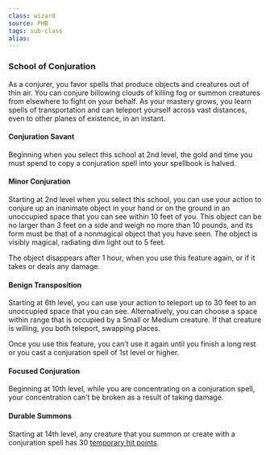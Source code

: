 ```yaml
---
class: wizard
source: PHB
tags: sub-class
alias:
---
```

### School of Conjuration

As a conjurer, you favor spells that produce objects and creatures out of thin air. You can conjure billowing clouds of killing fog or summon creatures from elsewhere to fight on your behalf. As your mastery grows, you learn spells of transportation and can teleport yourself across vast distances, even to other planes of existence, in an instant.

#### Conjuration Savant

Beginning when you select this school at 2nd level, the gold and time you must spend to copy a conjuration spell into your spellbook is halved.

#### Minor Conjuration

Starting at 2nd level when you select this school, you can use your action to conjure up an inanimate object in your hand or on the ground in an unoccupied space that you can see within 10 feet of you. This object can be no larger than 3 feet on a side and weigh no more than 10 pounds, and its form must be that of a nonmagical object that you have seen. The object is visibly magical, radiating dim light out to 5 feet.

The object disappears after 1 hour, when you use this feature again, or if it takes or deals any damage.

#### Benign Transposition

Starting at 6th level, you can use your action to teleport up to 30 feet to an unoccupied space that you can see. Alternatively, you can choose a space within range that is occupied by a Small or Medium creature. If that creature is willing, you both teleport, swapping places.

Once you use this feature, you can’t use it again until you finish a long rest or you cast a conjuration spell of 1st level or higher.

#### Focused Conjuration

Beginning at 10th level, while you are concentrating on a conjuration spell, your concentration can’t be broken as a result of taking damage.

#### Durable Summons

Starting at 14th level, any creature that you summon or create with a conjuration spell has 30 [temporary hit points](https://www.dndbeyond.com/compendium/rules/basic-rules/combat#TemporaryHitPoints).